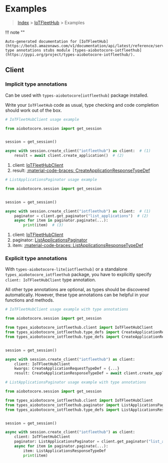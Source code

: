 # Examples

> [Index](../README.md) > [IoTFleetHub](./README.md) > Examples

!!! note ""

    Auto-generated documentation for [IoTFleetHub](https://boto3.amazonaws.com/v1/documentation/api/latest/reference/services/iotfleethub.html#iotfleethub)
    type annotations stubs module [types-aiobotocore-iotfleethub](https://pypi.org/project/types-aiobotocore-iotfleethub/).

## Client

### Implicit type annotations

Can be used with `types-aiobotocore[iotfleethub]` package installed.

Write your `IoTFleetHub` code as usual,
type checking and code completion should work out of the box.



```python
# IoTFleetHubClient usage example

from aiobotocore.session import get_session


session = get_session()

async with session.create_client("iotfleethub") as client:  # (1)
    result = await client.create_application()  # (2)
```

1. client: [IoTFleetHubClient](./client.md)
2. result: [:material-code-braces: CreateApplicationResponseTypeDef](./type_defs.md#createapplicationresponsetypedef) 



```python
# ListApplicationsPaginator usage example

from aiobotocore.session import get_session


session = get_session()

async with session.create_client("iotfleethub") as client:  # (1)
    paginator = client.get_paginator("list_applications")  # (2)
    async for item in paginator.paginate(...):
        print(item)  # (3)
```

1. client: [IoTFleetHubClient](./client.md)
2. paginator: [ListApplicationsPaginator](./paginators.md#listapplicationspaginator)
3. item: [:material-code-braces: ListApplicationsResponseTypeDef](./type_defs.md#listapplicationsresponsetypedef) 




### Explicit type annotations

With `types-aiobotocore-lite[iotfleethub]`
or a standalone `types_aiobotocore_iotfleethub` package, you have to explicitly specify
`client: IoTFleetHubClient` type annotation.

All other type annotations are optional, as types should be discovered automatically.
However, these type annotations can be helpful in your functions and methods.


```python
# IoTFleetHubClient usage example with type annotations

from aiobotocore.session import get_session

from types_aiobotocore_iotfleethub.client import IoTFleetHubClient
from types_aiobotocore_iotfleethub.type_defs import CreateApplicationResponseTypeDef
from types_aiobotocore_iotfleethub.type_defs import CreateApplicationRequestTypeDef


session = get_session()

async with session.create_client("iotfleethub") as client:
    client: IoTFleetHubClient
    kwargs: CreateApplicationRequestTypeDef = {...}
    result: CreateApplicationResponseTypeDef = await client.create_application(**kwargs)
```



```python
# ListApplicationsPaginator usage example with type annotations

from aiobotocore.session import get_session

from types_aiobotocore_iotfleethub.client import IoTFleetHubClient
from types_aiobotocore_iotfleethub.paginator import ListApplicationsPaginator
from types_aiobotocore_iotfleethub.type_defs import ListApplicationsResponseTypeDef


session = get_session()

async with session.create_client("iotfleethub") as client:
    client: IoTFleetHubClient
    paginator: ListApplicationsPaginator = client.get_paginator("list_applications")
    async for item in paginator.paginate(...):
        item: ListApplicationsResponseTypeDef
        print(item)
```


